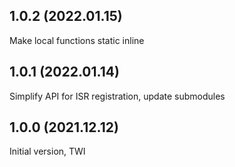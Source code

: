 1.0.2 (2022.01.15)
---------------------
Make local functions static inline

1.0.1 (2022.01.14)
---------------------
Simplify API for ISR registration, update submodules

1.0.0 (2021.12.12)
---------------------
Initial version, TWI
